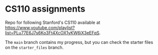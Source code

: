 # CS110 assignments

Repo for following Stanford's CS110 available at https://www.youtube.com/playlist?list=PLu77E6J7s6Ko3Ft4XcOX1yKW6iX3eEFqS.

The `main` branch contains my progress, but you can check the starter files on the `starter_files` branch.
